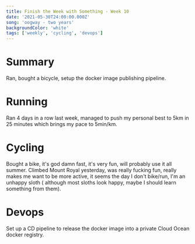 ```yaml
---
title: Finish the Week with Something - Week 10
date: '2021-05-30T24:00:00.000Z'
song: 'oogway - two years'
backgroundColor: 'white'
tags: ['weekly', 'cycling', 'devops']
---
```


# Summary

Ran, bought a bicycle, setup the docker image publishing pipeline.

# Running

Ran 4 days in a row last week, managed to push my personal best to 5km in 25 minutes which brings my pace to 5min/km.

# Cycling

Bought a bike, it's god damn fast, it's very fun, will probably use it all summer. Climbed Mount Royal yesterday, was
really fucking fun, really makes me want to be more active, it seems the day I don't bike/run, I'm an unhappy sloth (
although most sloths look happy, maybe I should learn something from them).

# Devops

Set up a CD pipeline to release the docker image into a private Cloud Ocean docker registry.
